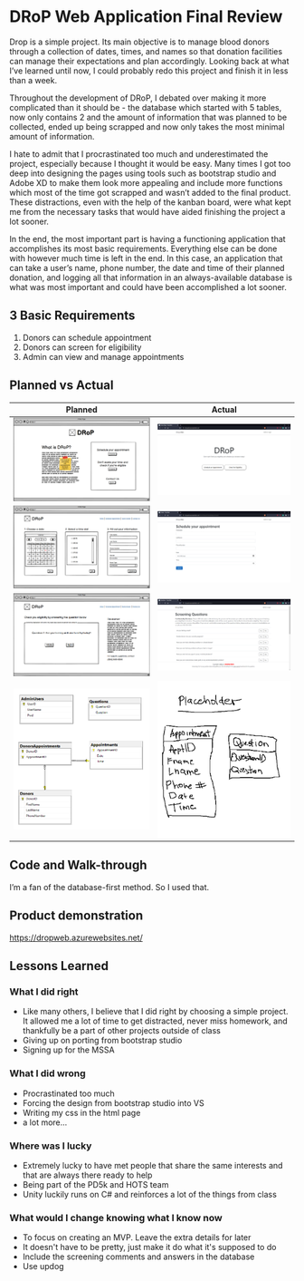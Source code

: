 
<h1>DRoP Web Application Final Review</h1>

Drop is a simple project. Its main objective is to manage blood donors through a collection of dates, times, and names so that donation facilities can manage their expectations and plan accordingly. Looking back at what I’ve learned until now, I could probably redo this project and finish it in less than a week.

Throughout the development of DRoP, I debated over making it more complicated than it should be - the database which started with 5 tables, now only contains 2 and the amount of information that was planned to be collected, ended up being scrapped and now only takes the most minimal amount of information. 

I hate to admit that I procrastinated too much and underestimated the project, especially because I thought it would be easy. Many times I got too deep into designing the pages using tools such as bootstrap studio and Adobe XD to make them look more appealing and include more functions which most of the time got scrapped and wasn’t added to the final product. These distractions, even with the help of the kanban board, were what kept me from the necessary tasks that would have aided finishing the project a lot sooner. 

In the end, the most important part is having a functioning application that accomplishes its most basic requirements. Everything else can be done with however much time is left in the end. In this case, an application that can take a user’s name, phone number, the date and time of their planned donation, and logging all that information in an always-available database is what was most important and could have been accomplished a lot sooner.

## 3 Basic Requirements 
<ol>
  <li>Donors can schedule appointment</li>
  <li>Donors can screen for eligibility</li>
  <li>Admin can view and manage appointments</li>
</ol>

## Planned vs Actual

| Planned | Actual |
| - | - |
| <img src="https://github.com/hgotia/DRoP/blob/main/Wireframe/WebPageHome.png" width="500"> | <img src="https://github.com/hgotia/DRoP/blob/main/Requirements/DropHomePage.png" width="500"> |
| <img src="https://github.com/hgotia/DRoP/blob/main/Wireframe/WebPageScheduler.png" width="500"> | <img src="https://github.com/hgotia/DRoP/blob/main/Requirements/DropScheduler.png" width="500"> | 
| <img src="https://github.com/hgotia/DRoP/blob/main/Wireframe/WebPageScreener.png" width="500"> | <img src="https://github.com/hgotia/DRoP/blob/main/Requirements/DropScreener.png" width="500"> | 
|  <img src="https://github.com/hgotia/DRoP/blob/main/Requirements/DBDiagram2.png" width="500"> | <img src="https://github.com/hgotia/DRoP/blob/main/Requirements/Placeholder1.png" width="500"> |

## Code and Walk-through 

I’m a fan of the database-first method. So I used that.

## Product demonstration

https://dropweb.azurewebsites.net/ 

## Lessons Learned

### What I did right
- Like many others, I believe that I did right by choosing a simple project. It allowed me a lot of time to get distracted, never miss homework, and thankfully be a part of other projects outside of class
- Giving up on porting from bootstrap studio
- Signing up for the MSSA

### What I did wrong
- Procrastinated too much
- Forcing the design from bootstrap studio into VS
- Writing my css in the html page
- a lot more...

### Where was I lucky
- Extremely lucky to have met people that share the same interests and that are always there ready to help
- Being part of the PD5k and HOTS team 
- Unity luckily runs on C# and reinforces a lot of the things from class 

### What would I change knowing what I know now
- To focus on creating an MVP. Leave the extra details for later
- It doesn't have to be pretty, just make it do what it's supposed to do
- Include the screening comments and answers in the database 
- Use updog
